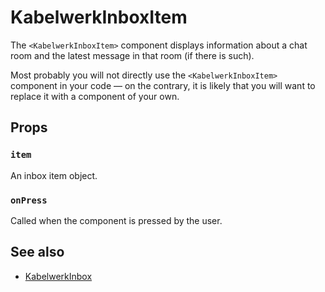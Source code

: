 # KabelwerkInboxItem

The `<KabelwerkInboxItem>` component displays information about a chat room and the latest message in that room (if there is such).

Most probably you will not directly use the `<KabelwerkInboxItem>` component in your code — on the contrary, it is likely that you will want to replace it with a component of your own.

## Props

### `item`

An inbox item object.

### `onPress`

Called when the component is pressed by the user.

## See also

- [KabelwerkInbox](./KabelwerkInbox.md)
